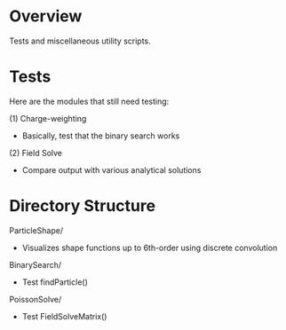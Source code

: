 # Overview
Tests and miscellaneous utility scripts.

# Tests
Here are the modules that still need testing:

(1) Charge-weighting 
- Basically, test that the binary search works

(2) Field Solve
- Compare output with various analytical solutions

# Directory Structure
ParticleShape/
- Visualizes shape functions up to 6th-order using discrete convolution

BinarySearch/
- Test findParticle()

PoissonSolve/
- Test FieldSolveMatrix()